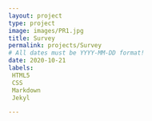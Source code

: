 ```yaml
---
layout: project
type: project
image: images/PR1.jpg
title: Survey
permalink: projects/Survey
# All dates must be YYYY-MM-DD format!
date: 2020-10-21
labels:
 HTML5
 CSS
 Markdown
 Jekyl

---
```

